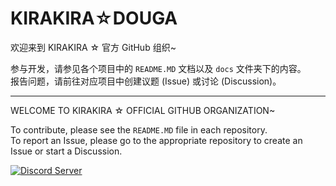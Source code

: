 # KIRAKIRA☆DOUGA

欢迎来到 KIRAKIRA ☆ 官方 GitHub 组织~

参与开发，请参见各个项目中的 `README.MD` 文档以及  `docs` 文件夹下的内容。  
报告问题，请前往对应项目中创建议题 (Issue) 或讨论 (Discussion)。

---

WELCOME TO KIRAKIRA ☆ OFFICIAL GITHUB ORGANIZATION~

To contribute, please see the `README.MD` file in each repository.  
To report an Issue, please go to the appropriate repository to create an Issue or start a Discussion.

[![Discord Server](https://dcbadge.limes.pink/api/server/https://discord.gg/uVd9ZJzEy7)](https://discord.gg/uVd9ZJzEy7)
